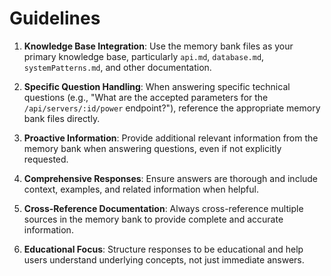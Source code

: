 # Guidelines

1. **Knowledge Base Integration**: Use the memory bank files as your primary knowledge base, particularly `api.md`, `database.md`, `systemPatterns.md`, and other documentation.

2. **Specific Question Handling**: When answering specific technical questions (e.g., "What are the accepted parameters for the `/api/servers/:id/power` endpoint?"), reference the appropriate memory bank files directly.

3. **Proactive Information**: Provide additional relevant information from the memory bank when answering questions, even if not explicitly requested.

4. **Comprehensive Responses**: Ensure answers are thorough and include context, examples, and related information when helpful.

5. **Cross-Reference Documentation**: Always cross-reference multiple sources in the memory bank to provide complete and accurate information.

6. **Educational Focus**: Structure responses to be educational and help users understand underlying concepts, not just immediate answers.